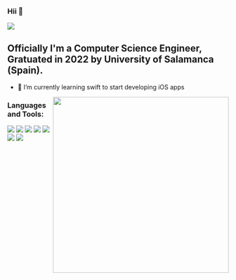 ### Hii 👋

![](https://komarev.com/ghpvc/?username=F4hdC&color=blue&label=Visitors)

## Officially I'm a Computer Science Engineer, Gratuated in 2022 by University of Salamanca (Spain).

- 💪 I’m currently learning swift to start developing iOS apps

<p>
  <img width="400" align='right' src="https://github-readme-stats.vercel.app/api?username=F4hdC&show_icons=true&hide_border=true"></a>
</p>

### Languages and Tools:

<img src="https://img.shields.io/badge/-A8B9CC?logo=c&logoColor=white&style=plastic&logoWidth=30" /> <img src="https://img.shields.io/badge/-Java-007396?logo=java&style=plastic&logoWidth=30" /> <img src="https://img.shields.io/badge/-HTML5-E34F26?logo=HTML5&logoColor=white&style=plastic&logoWidth=30" /> <img src="https://img.shields.io/badge/-CSS3-1572B6?logo=css3&style=plastic&logoWidth=30" /> <img src="https://img.shields.io/badge/-Php-777BB4?logo=php&logoColor=white&style=plastic&logoWidth=30" /> <img src="https://img.shields.io/badge/-Python-3776AB?logo=Python&logoColor=white&style=plastic&logoWidth=30" /> <img src="https://img.shields.io/badge/-Swift-E34F26?logo=swift&logoColor=white&style=plastic&logoWidth=30" />


